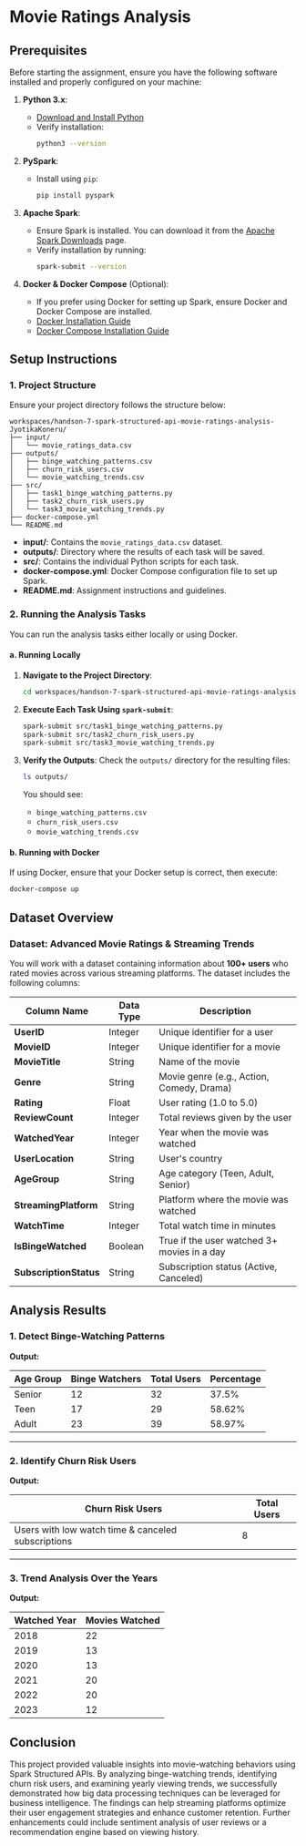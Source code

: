 # Movie Ratings Analysis

## **Prerequisites**

Before starting the assignment, ensure you have the following software installed and properly configured on your machine:

1. **Python 3.x**:
   - [Download and Install Python](https://www.python.org/downloads/)
   - Verify installation:
     ```bash
     python3 --version
     ```

2. **PySpark**:
   - Install using `pip`:
     ```bash
     pip install pyspark
     ```

3. **Apache Spark**:
   - Ensure Spark is installed. You can download it from the [Apache Spark Downloads](https://spark.apache.org/downloads.html) page.
   - Verify installation by running:
     ```bash
     spark-submit --version
     ```

4. **Docker & Docker Compose** (Optional):
   - If you prefer using Docker for setting up Spark, ensure Docker and Docker Compose are installed.
   - [Docker Installation Guide](https://docs.docker.com/get-docker/)
   - [Docker Compose Installation Guide](https://docs.docker.com/compose/install/)

## **Setup Instructions**

### **1. Project Structure**

Ensure your project directory follows the structure below:

```
workspaces/handson-7-spark-structured-api-movie-ratings-analysis-JyotikaKoneru/
├── input/
│   └── movie_ratings_data.csv
├── outputs/
│   ├── binge_watching_patterns.csv
│   ├── churn_risk_users.csv
│   └── movie_watching_trends.csv
├── src/
│   ├── task1_binge_watching_patterns.py
│   ├── task2_churn_risk_users.py
│   └── task3_movie_watching_trends.py
├── docker-compose.yml
└── README.md
```

- **input/**: Contains the `movie_ratings_data.csv` dataset.
- **outputs/**: Directory where the results of each task will be saved.
- **src/**: Contains the individual Python scripts for each task.
- **docker-compose.yml**: Docker Compose configuration file to set up Spark.
- **README.md**: Assignment instructions and guidelines.

### **2. Running the Analysis Tasks**

You can run the analysis tasks either locally or using Docker.

#### **a. Running Locally**

1. **Navigate to the Project Directory**:
   ```bash
   cd workspaces/handson-7-spark-structured-api-movie-ratings-analysis-JyotikaKoneru/
   ```

2. **Execute Each Task Using `spark-submit`**:
   ```bash
   spark-submit src/task1_binge_watching_patterns.py
   spark-submit src/task2_churn_risk_users.py
   spark-submit src/task3_movie_watching_trends.py
   ```

3. **Verify the Outputs**:
   Check the `outputs/` directory for the resulting files:
   ```bash
   ls outputs/
   ```
   You should see:
   - `binge_watching_patterns.csv`
   - `churn_risk_users.csv`
   - `movie_watching_trends.csv`

#### **b. Running with Docker**
If using Docker, ensure that your Docker setup is correct, then execute:
   ```bash
   docker-compose up
   ```

## **Dataset Overview**

### **Dataset: Advanced Movie Ratings & Streaming Trends**

You will work with a dataset containing information about **100+ users** who rated movies across various streaming platforms. The dataset includes the following columns:

| **Column Name**         | **Data Type**  | **Description** |
|-------------------------|---------------|----------------|
| **UserID**             | Integer       | Unique identifier for a user |
| **MovieID**            | Integer       | Unique identifier for a movie |
| **MovieTitle**         | String        | Name of the movie |
| **Genre**             | String        | Movie genre (e.g., Action, Comedy, Drama) |
| **Rating**            | Float         | User rating (1.0 to 5.0) |
| **ReviewCount**       | Integer       | Total reviews given by the user |
| **WatchedYear**       | Integer       | Year when the movie was watched |
| **UserLocation**      | String        | User's country |
| **AgeGroup**          | String        | Age category (Teen, Adult, Senior) |
| **StreamingPlatform** | String        | Platform where the movie was watched |
| **WatchTime**        | Integer       | Total watch time in minutes |
| **IsBingeWatched**    | Boolean       | True if the user watched 3+ movies in a day |
| **SubscriptionStatus** | String        | Subscription status (Active, Canceled) |

## **Analysis Results**

### **1. Detect Binge-Watching Patterns**

**Output:**

| Age Group | Binge Watchers | Total Users | Percentage |
|-----------|---------------|-------------|------------|
| Senior    | 12            | 32          | 37.5%      |
| Teen      | 17            | 29          | 58.62%     |
| Adult     | 23            | 39          | 58.97%     |

---

### **2. Identify Churn Risk Users**

**Output:**

| Churn Risk Users                                  | Total Users |
|--------------------------------------------------|-------------|
| Users with low watch time & canceled subscriptions | 8           |

---

### **3. Trend Analysis Over the Years**

**Output:**

| Watched Year | Movies Watched |
|-------------|----------------|
| 2018        | 22             |
| 2019        | 13             |
| 2020        | 13             |
| 2021        | 20             |
| 2022        | 20             |
| 2023        | 12             |

## **Conclusion**

This project provided valuable insights into movie-watching behaviors using Spark Structured APIs. By analyzing binge-watching trends, identifying churn risk users, and examining yearly viewing trends, we successfully demonstrated how big data processing techniques can be leveraged for business intelligence. The findings can help streaming platforms optimize their user engagement strategies and enhance customer retention. Further enhancements could include sentiment analysis of user reviews or a recommendation engine based on viewing history.

